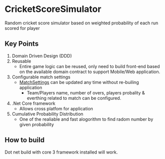 # CricketScoreSimulator
Random cricket score simulator based on weighted probability of each run scored for player

## Key Points
1. Domain Driven Design (DDD) <br/>
2. Reusable 
   - Entire game logic can be reused, only need to build front-end based on the available domain contract to support Mobile/Web application.<br/>
3. Configurable match settings
    - [MatchSettings](ConsoleApp/appsettings.json) can be updated any time without re-builing application
      - Team/Players name, number of overs, players probality & everthing related to match can be configured.<br/>
4. .Net Core framework
    - Allows cross platfom for application <br/>
5. Cumulative Probability Distribution 
   - One of the realiable and fast alogorithm to find radom number by given probability<br/>
  
  ## How to build
  Dot net build with core 3 framework installed will work.
